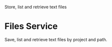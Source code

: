 Store, list and retrieve text files

# Files Service

Save, list and retrieve text files by project and path.
